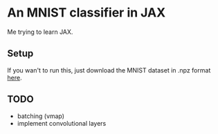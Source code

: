 # An MNIST classifier in JAX
Me trying to learn JAX.

## Setup
If you wan't to run this, just download the MNIST dataset in .npz format [here](https://github.com/lucastheis/deepbelief/raw/refs/heads/master/data/mnist.npz).

## TODO
* batching (vmap)
* implement convolutional layers
